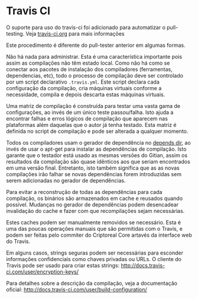 Travis CI
==========

O suporte para uso do travis-ci foi adicionado para automatizar o pull-testing.
Veja [travis-ci.org](https://travis-ci.org/) para mais informações

Este procedimento é diferente do pull-tester anterior em algumas formas.

Não há nada para administrar. Esta é uma característica importante pois assim as compilações não têm estado local. Como não há como se conectar aos pacotes de instalação dos compiladores (ferramentas, dependencias, etc), todo o processo de compilação deve ser controlado por um script declarativo `.travis.yml`.
Este script declara cada configuração da compilação, cria máquinas virtuais conforme a necessidade, compila e depois descarta estas máquinas virtuais.

Uma matriz de compilação é construída para testar uma vasta gama de configurações, ao invés de um único teste passou/falha. Isto ajuda a  encontrar falhas e erros lógicos de compilação que aparecem nas plataformas além daquelas que o autor já tenha testado. Esta matriz é definida no script de compilação e pode ser alterada a qualquer momento.

Todos os compiladores usam o gerador de dependência no [depends dir](/depends), ao invés de usar o apt-get para instalar as dependências de compilação. Isto garante que o testador está usado as mesmas versões do Gitian, assim os resultados da compilação são quase idênticos aos que seriam encontrados em uma versão final. Entretanto, isto também significa que as as novas compilações irão falhar se novas dependências forem introduzidas sem serem adicionadas no gerador de dependências.

Para evitar a reconstrução de todas as dependências para cada compilação, os binários são armazenados em cache e reusados quando possível. Mudanças no gerador de dependências podem desencadear invalidação do cache e fazer com que recompilações sejam necessárias.

Estes caches podem ser manualmente removidos se necessário. Esta é uma das poucas operações manuais que são permitidas com o Travis, e podem ser feitas pelo commiter do Criptoreal Core artavés da interface web do Travis.

Em alguns casos, strings seguras podem ser necessárias para esconder informações confidenciais como chaves privadas ou URLs. O cliente do Travis pode ser usado para criar estas strings:
http://docs.travis-ci.com/user/encryption-keys/

Para detalhes sobre a descrição da compilação, veja a documentação oficial:
http://docs.travis-ci.com/user/build-configuration/

